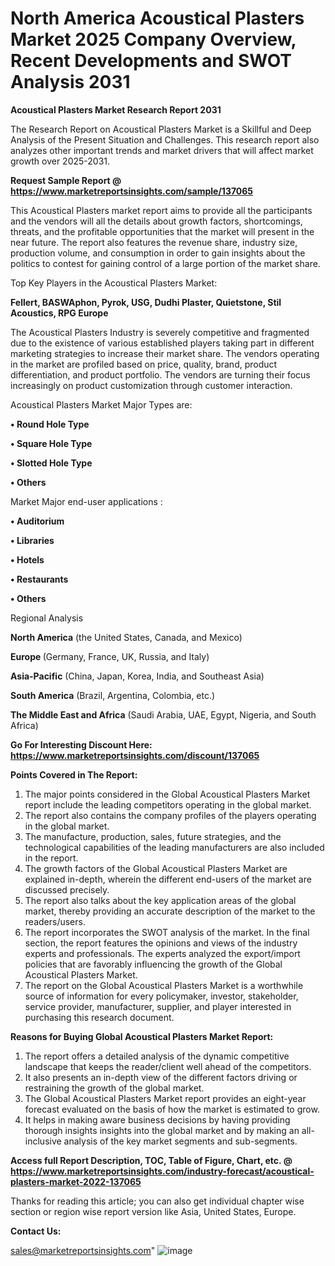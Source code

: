 # North America Acoustical Plasters Market 2025 Company Overview, Recent Developments and SWOT Analysis 2031

<strong>Acoustical Plasters Market Research Report 2031</strong>

The Research Report on Acoustical Plasters Market is a Skillful and Deep Analysis of the Present Situation and Challenges. This research report also analyzes other important trends and market drivers that will affect market growth over 2025-2031.

<strong>Request Sample Report @ <a href=https://www.marketreportsinsights.com/sample/137065>https://www.marketreportsinsights.com/sample/137065</a></strong>

This Acoustical Plasters market report aims to provide all the participants and the vendors will all the details about growth factors, shortcomings, threats, and the profitable opportunities that the market will present in the near future. The report also features the revenue share, industry size, production volume, and consumption in order to gain insights about the politics to contest for gaining control of a large portion of the market share.

Top Key Players in the Acoustical Plasters Market:

<strong>Fellert, BASWAphon, Pyrok, USG, Dudhi Plaster, Quietstone, Stil Acoustics, RPG Europe</strong>

The Acoustical Plasters Industry is severely competitive and fragmented due to the existence of various established players taking part in different marketing strategies to increase their market share. The vendors operating in the market are profiled based on price, quality, brand, product differentiation, and product portfolio. The vendors are turning their focus increasingly on product customization through customer interaction.

Acoustical Plasters Market Major Types are:

<strong>• Round Hole Type

• Square Hole Type

• Slotted Hole Type

• Others</strong>

Market Major end-user applications :

<strong>• Auditorium

• Libraries

• Hotels

• Restaurants

• Others</strong>

Regional Analysis

</u><strong><b>North America</b></strong> (the United States, Canada, and Mexico)

<strong><b>Europe </b></strong>(Germany, France, UK, Russia, and Italy)

<strong><b>Asia-Pacific</b></strong> (China, Japan, Korea, India, and Southeast Asia)

<strong><b>South America</b></strong> (Brazil, Argentina, Colombia, etc.)

<strong><b>The Middle East and Africa</b></strong> (Saudi Arabia, UAE, Egypt, Nigeria, and South Africa)

<strong>Go For Interesting Discount Here: <a href=https://www.marketreportsinsights.com/discount/137065>https://www.marketreportsinsights.com/discount/137065</a></strong>

<strong>Points Covered in The Report:</strong>
<ol>
  <li>The major points considered in the Global Acoustical Plasters Market report include the leading competitors operating in the global market.</li>
  <li>The report also contains the company profiles of the players operating in the global market.</li>
  <li>The manufacture, production, sales, future strategies, and the technological capabilities of the leading manufacturers are also included in the report.</li>
  <li>The growth factors of the Global Acoustical Plasters Market are explained in-depth, wherein the different end-users of the market are discussed precisely.</li>
  <li>The report also talks about the key application areas of the global market, thereby providing an accurate description of the market to the readers/users.</li>
  <li>The report incorporates the SWOT analysis of the market. In the final section, the report features the opinions and views of the industry experts and professionals. The experts analyzed the export/import policies that are favorably influencing the growth of the Global Acoustical Plasters Market.</li>
  <li>The report on the Global Acoustical Plasters Market is a worthwhile source of information for every policymaker, investor, stakeholder, service provider, manufacturer, supplier, and player interested in purchasing this research document.</li>
</ol>
<strong>Reasons for Buying Global Acoustical Plasters Market Report:</strong>

<ol>
  <li>The report offers a detailed analysis of the dynamic competitive landscape that keeps the reader/client well ahead of the competitors.</li>
  <li>It also presents an in-depth view of the different factors driving or restraining the growth of the global market.</li>
  <li>The Global Acoustical Plasters Market report provides an eight-year forecast evaluated on the basis of how the market is estimated to grow.</li>
  <li>It helps in making aware business decisions by having providing thorough insights insights into the global market and by making an all-inclusive analysis of the key market segments and sub-segments.</li>
</ol>
<strong>Access full Report Description, TOC, Table of Figure, Chart, etc. @ <a href=https://www.marketreportsinsights.com/industry-forecast/acoustical-plasters-market-2022-137065>https://www.marketreportsinsights.com/industry-forecast/acoustical-plasters-market-2022-137065</a></strong>


Thanks for reading this article; you can also get individual chapter wise section or region wise report version like Asia, United States, Europe.

<strong>Contact Us:</strong>

sales@marketreportsinsights.com"
![image](https://github.com/user-attachments/assets/37981242-8cd9-4d1f-970e-e8ee4af1aaeb)
